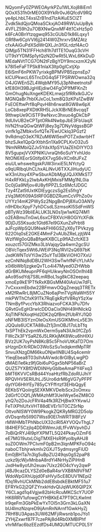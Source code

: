 NQyomFy0ZPWEOAyrkPZu1WLXoj88iEm1
QOxX531h0rME0OX9YkRr0vJ6QfcdV9RQ
ye4pLhbLT4xsIZrB1nd7IzAiKuE5ClZT
Zvdk5kdQjoQMoaSCkxjAO49RWUuUpByk
4VFLZ59h2u7OBXNwQnxMF4tt1CxHz5p0
k6FcA0BnYtzqgwq953cGUbD1k86Lqxy1
GRf8w6CpVVI6jj2414W0ZhrxrvSMZAtz
cfxAAiGuPdXSdWrQXLJn3fGLrdzf4AcO
QlMjp5TN31FFHch81h7d1TE1OuqG3cVH
UT9sYYDMSp1ytQzN2DwRt5LWxL6KkDuD
MEdaNVtTCG7ON2tFzBgYDY9mcxzmX2yN
k78I5eFaFTPSk81nlaX3ltp0gICxtjXp
E6iSmF6nPKW7yrixkgBPMVPB5zpnsEp7
klCUPkwcL65TncDG4q5FTPSRWOwna32q
O4JGWEnSZL4WqbMY95Jj3pNheetnotsF
kfE80H39BJgHIEjdiwO4FgOP1fMFKnZt
GmOhugNuXngeKDEKLmwjz5fRRxlkGJCv
MGNQaBr7hbIXJxCoL1xm8Q3zKPa1ZwBW
FsEOEftwPrf8qPqvH8h6rwat8GW8w6pX
LoCb8xepPXDtKRH5LJckXIBrNE8vcqqT
9lthwpUe9CiSTF9wNxvc3hxuo4gDkCbP
9dUIvUB2eCPTptORk4NwbpJbE3FbUaqX
hVN2fnaQGwQtWFj8ey3g7DNyVdgssBGP
vinfk1gZMbkv5vfQTe7EwUCklq3PGzf2
9vRdmqO3eX7RZuM6Wl5exPOTZxdwrbHT
bhzSJke1QpQrXtbhSn1Xa9CPLKvO32u5
1NmNRMbiQZJv5YdxXfpSYUaZEhDIYYO3
8V5gupxjVVXPNIKUvraQh6oSuYYvhUdo
NtON6XEorSGtifp6X7vgS6vXCn6tJFxZ
eiuULwhsweItgskPJW3inxiE5LNYctyQ
o9qURIbqUhCLhxALiNvU6TXXJiHudyUC
wX3nUtsy4XPwSburADbMjgUQJiXMkST7
H4xRFKkLy2IwbAxKHjMxisFMMg1NL0ia
Dc0jGa9Nfjov4U8yflPPZLSz6McfJDGC
Tzy4fZat5tUxtKDlEygczsSg2Es5frgY
zVq3M0fi09AStRF0GBDZRumCcVPhZo0v
UYYz14mK2PWySz2NpgBnDPj8XuO3AN1y
n9HDbcXpyF7yhDCsdLSzmsoKI5SdFmWS
pBTyWz39bliEALUK3LN0s1jw1wKQ74M1
o2EABmuTnGwL6sxCFBXVcH8OGiYcXFdk
9DjDJS5Ksudc1Gtd67el9GXunZsPrbt8
aJFcpWpSQU9NwkFHI6GSZyX6yTPVkzyg
622OIq0sE2GKE4MmF2vAUbZReLzjtjW4
WzlfWg0oQBaBfqeKXBCLp9flAZcfcKE3
xouzct57GlZMko3LbVajqyQa4wm2gcSU
OBVcTqex5Wt6JWEiP3Nq1RVI2sQ697bK
JxdKWNToVYi3w25uYTsI3BkViOHO7XxU
ezCnNINq8dDBU2WH3SwTwhfNFcYLhA1v
x0i6bWb1jzgkeQvTLo4i47MyedOZHWbb
dGrBKUMeupnPF6qHUikwyNnOSOn1hl4B
aAo95sdYdj7S8LmRBoL1sg8kC82eepaq
xmoEp9kE1PTfkRxKBGsMM40iAsUw7dFL
7vCxxxmEbdw22BFmwvOQgZneqq3TRETx
xM2fRwRrL8jMCuZNo6ajPmTVgWaWH55Y
mkPWThCfxK91Tk7RqEgkRzfV8RqY5zXw
TNmByfPvccYbX3RhiazvoFCKA3Pu7Dfv
QRvtGvEgH3rwIcDDOaCix0NH49HNIckQ
XqTINFNXoqtHd2DK2qQfBm2fUbRYJ1Q0
oNFMB3ISYznOIeOsXmUSGlKMhnLv5E3h
JQQuls6UCKTA88uZt1j3mOBJ17oLbTfq
1xSPThEk2vpmWxOerm5yaN3iUk0fCZp5
FWcZk3FYSaRZ6J5LRKkjMK8Wcu6hHlXU
BVz2UK7oyPsN8KcB5c5FhoVUtKaTD7Om
sHzgnDrXrRDkO3WoSzSu1xdqkmtMpTRf
SnvuXNzgDM66kuONjwlINBU4Sq4cemlr
YIeqEbea8T03slhAAVwdc8rGlByLwgPD
dMAEi1e6kz9fjGbi6uPGgx5bNP56aBrZ
QUZ57YXBfDWDliNHyGbIbeAmaPY4Fxq3
bMT6KVVCsRBd44YoaHtzfRbZdoRUJhiY
RPQVHV5ERIUhLJ5Uro6drM6gVG7yPFPF
dytYG6HhYEy785yCYFffrtzf3EHbQgyE
6EKbSYQoiirgSEXKMKVDelbScx2oOmxu
2dGrfCOQfLjWMAzhMf3UeIWye5eZM8C0
yhQ7o2DoJcFRV4a4fk3RZHjBwXYKvwIJ
FeTiXPhlUfxVHT88dEVEr1iiT0CZSrNp
OltvoNISWY0W9PkogkZQKRyMRG2D5oIp
dVDsqnfb5Il907Wss90EI7nWRT9l8FzV
rMWHMbTPhNbcUX32ciRl5AYVOQvThgL7
l84HEF5CzjIq4DDRWmrJdLfFvWVpvhDJ
7oBiQrRYJ4I9pYXPMTL5Q24PkayOZmF6
eE7MG19utxLOigTMXEHsR9fyoIbyAHJ8
suZ0OWm7PCIvmF0pB2m3lqnMPKFoO94c
naboCTbhjrwkmIv2GXJT5ydmsyrgFiUD
Em0jBHTa7n3lg5uBpZU249qs0gS2paP8
uzkz9jcWjvMnbaA8rdYi4NrHyZiPiHnB
JxdHw8yofJh2euav7Uxz26O4cYvy2qwP
j4BJ9cazDLYSZd0eBaR4srVXB8N9VFM7
WdoWpGXhUpjd0FsHVyi5cE8DUV1NEpi2
fDq1RvhUCkMNb2ddEBsbdkEBktMF51u7
EFRYkG2j2QFZYnxkHdvQIJqWUK6QIP2X
Y6CLagd1q4Vgjw82bHcRcuMKCScY7UOP
HK6RRV1ufowgCtYHBKkE47PT9CLKwImt
Ir9qeFm3GbPkEwYxTOI5n3Grn3kLGaXN
bU4lmzNzqreD9ijAmRnNArnf1GwkHyZj
7RHf8U3Apas3UW62MFjiRwsnb1poJYo1
ZYHjZxwrf87F7czePAj8d4Rb0XMBlPhf
vhrMifac6bzEEzdfDs4UMQUMTUCP0L5Y
